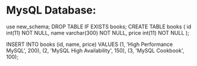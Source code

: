 # MysQL Database:
use new_schema;
DROP TABLE IF EXISTS books;
CREATE TABLE books (
  id int(11) NOT NULL,
  name varchar(300) NOT NULL,
  price int(11) NOT NULL
);

INSERT INTO books (id, name, price) VALUES
(1, 'High Performance MySQL', 200),
(2, 'MySQL High Availability', 150),
(3, 'MySQL Cookbook', 100);